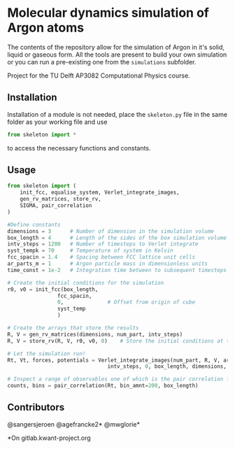# Molecular dynamics simulation of Argon atoms
The contents of the repository allow for the simulation of Argon in it's solid, liquid or gaseous form.
All the tools are present to build your own simulation or you can run a pre-existing one from the `simulations` subfolder.

Project for the TU Delft AP3082 Computational Physics course.

## Installation
Installation of a module is not needed, place the `skeleton.py` file in the same folder as your working file and use

```python
from skeleton import *
```
to access the necessary functions and constants.

## Usage

```python
from skeleton import (
    init_fcc, equalise_system, Verlet_integrate_images,
    gen_rv_matrices, store_rv,
    SIGMA, pair_correlation
)

#Define constants
dimensions = 3      # Number of dimension in the simulation volume
box_length = 4      # Length of the sides of the box simulation volume
intv_steps = 1200   # Number of timesteps to Verlet integrate
syst_tempk = 70     # Temperature of system in Kelvin
fcc_spacin = 1.4    # Spacing between FCC lattice unit cells
ar_parts_m = 1      # Argon particle mass in dimensionless units
time_const = 1e-2   # Integration time between to subsequent timesteps

# Create the initial conditions for the simulation
r0, v0 = init_fcc(box_length,
                fcc_spacin,
                0,              # Offset from origin of cube
                syst_temp
                )

# Create the arrays that store the results
R, V = gen_rv_matrices(dimensions, num_part, intv_steps)
R, V = store_rv(R, V, r0, v0, 0)    # Store the initial conditions at the first timestep

# Let the simulation run!
Rt, Vt, forces, potentials = Verlet_integrate_images(num_part, R, V, ar_part_m,
                                intv_steps, 0, box_length, dimensions, timespacing)

# Inspect a range of observables one of which is the pair correlation function:
counts, bins = pair_correlation(Rt, bin_amnt=200, box_length)
```

## Contributors

@sangersjeroen
@agefrancke2*
@mwglorie*

*On gitlab.kwant-project.org
